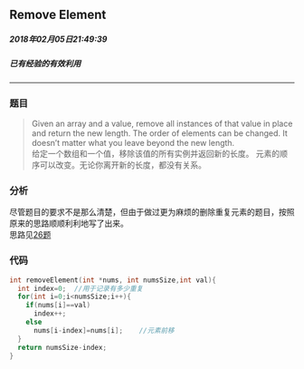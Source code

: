## Remove Element
##### 2018年02月05日21:49:39
##### 已有经验的有效利用
***
### 题目
>Given an array and a value, remove all instances of that value in place and return the new length.
The order of elements can be changed. It doesn’t matter what you leave beyond the new length.  
给定一个数组和一个值，移除该值的所有实例并返回新的长度。 元素的顺序可以改变。无论你离开新的长度，都没有关系。

### 分析
尽管题目的要求不是那么清楚，但由于做过更为麻烦的删除重复元素的题目，按照原来的思路顺顺利利地写了出来。  
思路见[26题](https://github.com/Wanakiki/Code/blob/master/26.%20Remove%20Duplicates%20from%20Sorted%20Array.md)
### 代码
```c
int removeElement(int *nums, int numsSize,int val){
  int index=0;	//用于记录有多少重复
  for(int i=0;i<numsSize;i++){
    if(nums[i]==val)
      index++;
    else
      nums[i-index]=nums[i];	//元素前移
  }
  return numsSize-index;
}
```
